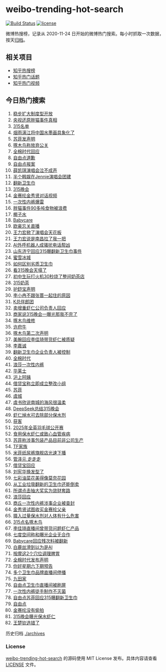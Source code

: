 # weibo-trending-hot-search

[![Build Status](https://github.com/justjavac/weibo-trending-hot-search/workflows/ci/badge.svg?branch=master)](https://github.com/justjavac/weibo-trending-hot-search/actions)
[![license](https://img.shields.io/github/license/justjavac/weibo-trending-hot-search)](https://github.com/justjavac/weibo-trending-hot-search/blob/master/LICENSE)

微博热搜榜，记录从 2020-11-24 日开始的微博热门搜索。每小时抓取一次数据，按天[归档](./archives)。

## 相关项目

- [知乎热搜榜](https://github.com/justjavac/zhihu-trending-top-search)
- [知乎热门话题](https://github.com/justjavac/zhihu-trending-hot-questions)
- [知乎热门视频](https://github.com/justjavac/zhihu-trending-hot-video)

## 今日热门搜索

<!-- BEGIN -->
<!-- 最后更新时间 Sun Mar 16 2025 04:09:36 GMT+0800 (China Standard Time) -->

1. [稳步扩大制度型开放](https://s.weibo.com//weibo?q=%23%E7%A8%B3%E6%AD%A5%E6%89%A9%E5%A4%A7%E5%88%B6%E5%BA%A6%E5%9E%8B%E5%BC%80%E6%94%BE%23&Refer=new_time)
1. [央视还原胖猫事件真相](https://s.weibo.com//weibo?q=%23%E5%A4%AE%E8%A7%86%E8%BF%98%E5%8E%9F%E8%83%96%E7%8C%AB%E4%BA%8B%E4%BB%B6%E7%9C%9F%E7%9B%B8%23&t=31&band_rank=16&Refer=top)
1. [315名单](https://s.weibo.com//weibo?q=315%E5%90%8D%E5%8D%95&t=31&band_rank=1&Refer=top)
1. [烟雨漓江将中国水墨画具象化了](https://s.weibo.com//weibo?q=%23%E7%83%9F%E9%9B%A8%E6%BC%93%E6%B1%9F%E5%B0%86%E4%B8%AD%E5%9B%BD%E6%B0%B4%E5%A2%A8%E7%94%BB%E5%85%B7%E8%B1%A1%E5%8C%96%E4%BA%86%23&t=31&band_rank=3&Refer=top)
1. [苏菲发声明](https://s.weibo.com//weibo?q=%23%E8%8B%8F%E8%8F%B2%E5%8F%91%E5%A3%B0%E6%98%8E%23&t=31&band_rank=8&Refer=top)
1. [啄木鸟称放弃公关](https://s.weibo.com//weibo?q=%23%E5%95%84%E6%9C%A8%E9%B8%9F%E7%A7%B0%E6%94%BE%E5%BC%83%E5%85%AC%E5%85%B3%23&t=31&band_rank=4&Refer=top)
1. [全棉时代回应](https://s.weibo.com//weibo?q=%23%E5%85%A8%E6%A3%89%E6%97%B6%E4%BB%A3%E5%9B%9E%E5%BA%94%23&t=31&band_rank=12&Refer=top)
1. [自由点道歉](https://s.weibo.com//weibo?q=%23%E8%87%AA%E7%94%B1%E7%82%B9%E9%81%93%E6%AD%89%23&t=31&band_rank=4&Refer=top)
1. [自由点报案](https://s.weibo.com//weibo?q=%23%E8%87%AA%E7%94%B1%E7%82%B9%E6%8A%A5%E6%A1%88%23&t=31&band_rank=39&Refer=top)
1. [薛凯琪演唱会泣不成声](https://s.weibo.com//weibo?q=%23%E8%96%9B%E5%87%AF%E7%90%AA%E6%BC%94%E5%94%B1%E4%BC%9A%E6%B3%A3%E4%B8%8D%E6%88%90%E5%A3%B0%23&t=31&band_rank=19&Refer=top)
1. [半个韩娱在Jennie演唱会团建](https://s.weibo.com//weibo?q=%23%E5%8D%8A%E4%B8%AA%E9%9F%A9%E5%A8%B1%E5%9C%A8Jennie%E6%BC%94%E5%94%B1%E4%BC%9A%E5%9B%A2%E5%BB%BA%23&t=31&band_rank=10&Refer=top)
1. [翻新卫生巾](https://s.weibo.com//weibo?q=%23%E7%BF%BB%E6%96%B0%E5%8D%AB%E7%94%9F%E5%B7%BE%23&t=31&band_rank=11&Refer=top)
1. [315晚会](https://s.weibo.com//weibo?q=%23315%E6%99%9A%E4%BC%9A%23&t=31&band_rank=14&Refer=top)
1. [金赛纶金秀贤对话视频](https://s.weibo.com//weibo?q=%23%E9%87%91%E8%B5%9B%E7%BA%B6%E9%87%91%E7%A7%80%E8%B4%A4%E5%AF%B9%E8%AF%9D%E8%A7%86%E9%A2%91%23&t=31&band_rank=19&Refer=top)
1. [一次性内裤爆雷](https://s.weibo.com//weibo?q=%23%E4%B8%80%E6%AC%A1%E6%80%A7%E5%86%85%E8%A3%A4%E7%88%86%E9%9B%B7%23&t=31&band_rank=6&Refer=top)
1. [胖猫事件90多吨食物被浪费](https://s.weibo.com//weibo?q=%23%E8%83%96%E7%8C%AB%E4%BA%8B%E4%BB%B690%E5%A4%9A%E5%90%A8%E9%A3%9F%E7%89%A9%E8%A2%AB%E6%B5%AA%E8%B4%B9%23&t=31&band_rank=5&Refer=top)
1. [椰子水](https://s.weibo.com//weibo?q=%E6%A4%B0%E5%AD%90%E6%B0%B4&t=31&band_rank=15&Refer=top)
1. [Babycare](https://s.weibo.com//weibo?q=Babycare&t=31&band_rank=45&Refer=top)
1. [欧豪忘关直播](https://s.weibo.com//weibo?q=%23%E6%AC%A7%E8%B1%AA%E5%BF%98%E5%85%B3%E7%9B%B4%E6%92%AD%23&t=31&band_rank=9&Refer=top)
1. [王力宏掀了演唱会天花板](https://s.weibo.com//weibo?q=%E7%8E%8B%E5%8A%9B%E5%AE%8F%E6%8E%80%E4%BA%86%E6%BC%94%E5%94%B1%E4%BC%9A%E5%A4%A9%E8%8A%B1%E6%9D%BF&t=31&band_rank=10&Refer=top)
1. [王力宏说是南昌拉了我一把](https://s.weibo.com//weibo?q=%23%E7%8E%8B%E5%8A%9B%E5%AE%8F%E8%AF%B4%E6%98%AF%E5%8D%97%E6%98%8C%E6%8B%89%E4%BA%86%E6%88%91%E4%B8%80%E6%8A%8A%23&t=31&band_rank=19&Refer=top)
1. [AI外呼机器人成骚扰电话帮凶](https://s.weibo.com//weibo?q=%23AI%E5%A4%96%E5%91%BC%E6%9C%BA%E5%99%A8%E4%BA%BA%E6%88%90%E9%AA%9A%E6%89%B0%E7%94%B5%E8%AF%9D%E5%B8%AE%E5%87%B6%23&t=31&band_rank=21&Refer=top)
1. [山东济宁回应315曝翻新卫生巾事件](https://s.weibo.com//weibo?q=%23%E5%B1%B1%E4%B8%9C%E6%B5%8E%E5%AE%81%E5%9B%9E%E5%BA%94315%E6%9B%9D%E7%BF%BB%E6%96%B0%E5%8D%AB%E7%94%9F%E5%B7%BE%E4%BA%8B%E4%BB%B6%23&t=31&band_rank=40&Refer=top)
1. [蜜雪冰城](https://s.weibo.com//weibo?q=%E8%9C%9C%E9%9B%AA%E5%86%B0%E5%9F%8E&t=31&band_rank=13&Refer=top)
1. [如何区别劣质卫生巾](https://s.weibo.com//weibo?q=%23%E5%A6%82%E4%BD%95%E5%8C%BA%E5%88%AB%E5%8A%A3%E8%B4%A8%E5%8D%AB%E7%94%9F%E5%B7%BE%23&t=31&band_rank=17&Refer=top)
1. [看315晚会天塌了](https://s.weibo.com//weibo?q=%E7%9C%8B315%E6%99%9A%E4%BC%9A%E5%A4%A9%E5%A1%8C%E4%BA%86&t=31&band_rank=21&Refer=top)
1. [初中生玩打火机30秒烧了整间奶茶店](https://s.weibo.com//weibo?q=%23%E5%88%9D%E4%B8%AD%E7%94%9F%E7%8E%A9%E6%89%93%E7%81%AB%E6%9C%BA30%E7%A7%92%E7%83%A7%E4%BA%86%E6%95%B4%E9%97%B4%E5%A5%B6%E8%8C%B6%E5%BA%97%23&t=31&band_rank=39&Refer=top)
1. [315奶茶](https://s.weibo.com//weibo?q=315%E5%A5%B6%E8%8C%B6&t=31&band_rank=27&Refer=top)
1. [护舒宝声明](https://s.weibo.com//weibo?q=%23%E6%8A%A4%E8%88%92%E5%AE%9D%E5%A3%B0%E6%98%8E%23&t=31&band_rank=7&Refer=top)
1. [李小冉不跟张蔷一起住的原因](https://s.weibo.com//weibo?q=%E6%9D%8E%E5%B0%8F%E5%86%89%E4%B8%8D%E8%B7%9F%E5%BC%A0%E8%94%B7%E4%B8%80%E8%B5%B7%E4%BD%8F%E7%9A%84%E5%8E%9F%E5%9B%A0&t=31&band_rank=48&Refer=top)
1. [K总伴郎团](https://s.weibo.com//weibo?q=%23K%E6%80%BB%E4%BC%B4%E9%83%8E%E5%9B%A2%23&t=31&band_rank=22&Refer=top)
1. [卖增重虾仁公司负责人回应](https://s.weibo.com//weibo?q=%23%E5%8D%96%E5%A2%9E%E9%87%8D%E8%99%BE%E4%BB%81%E5%85%AC%E5%8F%B8%E8%B4%9F%E8%B4%A3%E4%BA%BA%E5%9B%9E%E5%BA%94%23&t=31&band_rank=31&Refer=top)
1. [商家说315晚会一曝光那我不完了](https://s.weibo.com//weibo?q=%23%E5%95%86%E5%AE%B6%E8%AF%B4315%E6%99%9A%E4%BC%9A%E4%B8%80%E6%9B%9D%E5%85%89%E9%82%A3%E6%88%91%E4%B8%8D%E5%AE%8C%E4%BA%86%23&t=31&band_rank=33&Refer=top)
1. [啄木鸟维修](https://s.weibo.com//weibo?q=%E5%95%84%E6%9C%A8%E9%B8%9F%E7%BB%B4%E4%BF%AE&t=31&band_rank=44&Refer=top)
1. [许府牛](https://s.weibo.com//weibo?q=%E8%AE%B8%E5%BA%9C%E7%89%9B&t=31&band_rank=35&Refer=top)
1. [啄木鸟第二次声明](https://s.weibo.com//weibo?q=%23%E5%95%84%E6%9C%A8%E9%B8%9F%E7%AC%AC%E4%BA%8C%E6%AC%A1%E5%A3%B0%E6%98%8E%23&t=31&band_rank=32&Refer=top)
1. [美腕回应李佳琦带货虾仁被质疑](https://s.weibo.com//weibo?q=%23%E7%BE%8E%E8%85%95%E5%9B%9E%E5%BA%94%E6%9D%8E%E4%BD%B3%E7%90%A6%E5%B8%A6%E8%B4%A7%E8%99%BE%E4%BB%81%E8%A2%AB%E8%B4%A8%E7%96%91%23&t=31&band_rank=22&Refer=top)
1. [李嘉诚](https://s.weibo.com//weibo?q=%E6%9D%8E%E5%98%89%E8%AF%9A&t=31&band_rank=34&Refer=top)
1. [翻新卫生巾企业负责人被控制](https://s.weibo.com//weibo?q=%23%E7%BF%BB%E6%96%B0%E5%8D%AB%E7%94%9F%E5%B7%BE%E4%BC%81%E4%B8%9A%E8%B4%9F%E8%B4%A3%E4%BA%BA%E8%A2%AB%E6%8E%A7%E5%88%B6%23&t=31&band_rank=23&Refer=top)
1. [全棉时代](https://s.weibo.com//weibo?q=%E5%85%A8%E6%A3%89%E6%97%B6%E4%BB%A3&t=31&band_rank=2&Refer=top)
1. [浪莎一次性内裤](https://s.weibo.com//weibo?q=%E6%B5%AA%E8%8E%8E%E4%B8%80%E6%AC%A1%E6%80%A7%E5%86%85%E8%A3%A4&t=31&band_rank=40&Refer=top)
1. [华莱士](https://s.weibo.com//weibo?q=%23%E5%8D%8E%E8%8E%B1%E5%A3%AB%23&t=31&band_rank=41&Refer=top)
1. [沪上阿姨](https://s.weibo.com//weibo?q=%E6%B2%AA%E4%B8%8A%E9%98%BF%E5%A7%A8&t=31&band_rank=18&Refer=top)
1. [借贷宝称立即成立整改小组](https://s.weibo.com//weibo?q=%23%E5%80%9F%E8%B4%B7%E5%AE%9D%E7%A7%B0%E7%AB%8B%E5%8D%B3%E6%88%90%E7%AB%8B%E6%95%B4%E6%94%B9%E5%B0%8F%E7%BB%84%23&t=31&band_rank=26&Refer=top)
1. [苏菲](https://s.weibo.com//weibo?q=%E8%8B%8F%E8%8F%B2&t=31&band_rank=28&Refer=top)
1. [虞城](https://s.weibo.com//weibo?q=%E8%99%9E%E5%9F%8E&t=31&band_rank=45&Refer=top)
1. [虞书欣说南城的海风很温柔](https://s.weibo.com//weibo?q=%23%E8%99%9E%E4%B9%A6%E6%AC%A3%E8%AF%B4%E5%8D%97%E5%9F%8E%E7%9A%84%E6%B5%B7%E9%A3%8E%E5%BE%88%E6%B8%A9%E6%9F%94%23&t=31&band_rank=38&Refer=top)
1. [DeepSeek总结315晚会](https://s.weibo.com//weibo?q=%23DeepSeek%E6%80%BB%E7%BB%93315%E6%99%9A%E4%BC%9A%23&t=31&band_rank=48&Refer=top)
1. [虾仁焯水可去除部分保水剂](https://s.weibo.com//weibo?q=%23%E8%99%BE%E4%BB%81%E7%84%AF%E6%B0%B4%E5%8F%AF%E5%8E%BB%E9%99%A4%E9%83%A8%E5%88%86%E4%BF%9D%E6%B0%B4%E5%89%82%23&t=31&band_rank=49&Refer=top)
1. [获客](https://s.weibo.com//weibo?q=%E8%8E%B7%E5%AE%A2&t=31&band_rank=49&Refer=top)
1. [2025年全英羽毛球公开赛](https://s.weibo.com//weibo?q=%232025%E5%B9%B4%E5%85%A8%E8%8B%B1%E7%BE%BD%E6%AF%9B%E7%90%83%E5%85%AC%E5%BC%80%E8%B5%9B%23&t=31&band_rank=50&Refer=top)
1. [食用保水虾仁或致心血管疾病](https://s.weibo.com//weibo?q=%23%E9%A3%9F%E7%94%A8%E4%BF%9D%E6%B0%B4%E8%99%BE%E4%BB%81%E6%88%96%E8%87%B4%E5%BF%83%E8%A1%80%E7%AE%A1%E7%96%BE%E7%97%85%23&t=31&band_rank=10&Refer=top)
1. [苏菲称涉事包装产品目前非公司生产](https://s.weibo.com//weibo?q=%23%E8%8B%8F%E8%8F%B2%E7%A7%B0%E6%B6%89%E4%BA%8B%E5%8C%85%E8%A3%85%E4%BA%A7%E5%93%81%E7%9B%AE%E5%89%8D%E9%9D%9E%E5%85%AC%E5%8F%B8%E7%94%9F%E4%BA%A7%23&t=31&band_rank=41&Refer=top)
1. [TF家族](https://s.weibo.com//weibo?q=TF%E5%AE%B6%E6%97%8F&t=31&band_rank=30&Refer=top)
1. [米菲纸尿裤旗舰店光速下播](https://s.weibo.com//weibo?q=%23%E7%B1%B3%E8%8F%B2%E7%BA%B8%E5%B0%BF%E8%A3%A4%E6%97%97%E8%88%B0%E5%BA%97%E5%85%89%E9%80%9F%E4%B8%8B%E6%92%AD%23&t=31&band_rank=22&Refer=top)
1. [管泽元 走走走](https://s.weibo.com//weibo?q=%E7%AE%A1%E6%B3%BD%E5%85%83%20%E8%B5%B0%E8%B5%B0%E8%B5%B0&t=31&band_rank=40&Refer=top)
1. [借贷宝回应](https://s.weibo.com//weibo?q=%23%E5%80%9F%E8%B4%B7%E5%AE%9D%E5%9B%9E%E5%BA%94%23&t=31&band_rank=43&Refer=top)
1. [刘宪华换发型了](https://s.weibo.com//weibo?q=%E5%88%98%E5%AE%AA%E5%8D%8E%E6%8D%A2%E5%8F%91%E5%9E%8B%E4%BA%86&t=31&band_rank=44&Refer=top)
1. [七彩油菜花美得像莫奈花园](https://s.weibo.com//weibo?q=%23%E4%B8%83%E5%BD%A9%E6%B2%B9%E8%8F%9C%E8%8A%B1%E7%BE%8E%E5%BE%97%E5%83%8F%E8%8E%AB%E5%A5%88%E8%8A%B1%E5%9B%AD%23&t=31&band_rank=3&Refer=top)
1. [从工业垃圾翻新的卫生巾还能倒卖](https://s.weibo.com//weibo?q=%23%E4%BB%8E%E5%B7%A5%E4%B8%9A%E5%9E%83%E5%9C%BE%E7%BF%BB%E6%96%B0%E7%9A%84%E5%8D%AB%E7%94%9F%E5%B7%BE%E8%BF%98%E8%83%BD%E5%80%92%E5%8D%96%23&t=31&band_rank=24&Refer=top)
1. [所谓点击抽大奖实为敛财套路](https://s.weibo.com//weibo?q=%23%E6%89%80%E8%B0%93%E7%82%B9%E5%87%BB%E6%8A%BD%E5%A4%A7%E5%A5%96%E5%AE%9E%E4%B8%BA%E6%95%9B%E8%B4%A2%E5%A5%97%E8%B7%AF%23&t=31&band_rank=33&Refer=top)
1. [浪莎回应](https://s.weibo.com//weibo?q=%23%E6%B5%AA%E8%8E%8E%E5%9B%9E%E5%BA%94%23&t=31&band_rank=37&Refer=top)
1. [商丘一次性内裤涉事企业被查封](https://s.weibo.com//weibo?q=%23%E5%95%86%E4%B8%98%E4%B8%80%E6%AC%A1%E6%80%A7%E5%86%85%E8%A3%A4%E6%B6%89%E4%BA%8B%E4%BC%81%E4%B8%9A%E8%A2%AB%E6%9F%A5%E5%B0%81%23&t=31&band_rank=17&Refer=top)
1. [金秀贤试图收买金赛纶父亲](https://s.weibo.com//weibo?q=%23%E9%87%91%E7%A7%80%E8%B4%A4%E8%AF%95%E5%9B%BE%E6%94%B6%E4%B9%B0%E9%87%91%E8%B5%9B%E7%BA%B6%E7%88%B6%E4%BA%B2%23&t=31&band_rank=25&Refer=top)
1. [摄入过量保水剂对人体有什么危害](https://s.weibo.com//weibo?q=%23%E6%91%84%E5%85%A5%E8%BF%87%E9%87%8F%E4%BF%9D%E6%B0%B4%E5%89%82%E5%AF%B9%E4%BA%BA%E4%BD%93%E6%9C%89%E4%BB%80%E4%B9%88%E5%8D%B1%E5%AE%B3%23&t=31&band_rank=49&Refer=top)
1. [315点名啄木鸟](https://s.weibo.com//weibo?q=%23315%E7%82%B9%E5%90%8D%E5%95%84%E6%9C%A8%E9%B8%9F%23&t=31&band_rank=28&Refer=top)
1. [李佳琦直播间曾带货问题虾仁产品](https://s.weibo.com//weibo?q=%23%E6%9D%8E%E4%BD%B3%E7%90%A6%E7%9B%B4%E6%92%AD%E9%97%B4%E6%9B%BE%E5%B8%A6%E8%B4%A7%E9%97%AE%E9%A2%98%E8%99%BE%E4%BB%81%E4%BA%A7%E5%93%81%23&t=31&band_rank=35&Refer=top)
1. [七度空间称和曝光企业无合作](https://s.weibo.com//weibo?q=%23%E4%B8%83%E5%BA%A6%E7%A9%BA%E9%97%B4%E7%A7%B0%E5%92%8C%E6%9B%9D%E5%85%89%E4%BC%81%E4%B8%9A%E6%97%A0%E5%90%88%E4%BD%9C%23&t=31&band_rank=26&Refer=top)
1. [Babycare回应残次料被翻新](https://s.weibo.com//weibo?q=%23Babycare%E5%9B%9E%E5%BA%94%E6%AE%8B%E6%AC%A1%E6%96%99%E8%A2%AB%E7%BF%BB%E6%96%B0%23&t=31&band_rank=31&Refer=top)
1. [白鹿丝滑到以为是AI](https://s.weibo.com//weibo?q=%E7%99%BD%E9%B9%BF%E4%B8%9D%E6%BB%91%E5%88%B0%E4%BB%A5%E4%B8%BA%E6%98%AFAI&t=31&band_rank=30&Refer=top)
1. [按摩这2个穴位调理脾胃](https://s.weibo.com//weibo?q=%23%E6%8C%89%E6%91%A9%E8%BF%992%E4%B8%AA%E7%A9%B4%E4%BD%8D%E8%B0%83%E7%90%86%E8%84%BE%E8%83%83%23&t=31&band_rank=50&Refer=top)
1. [全棉时代发布声明](https://s.weibo.com//weibo?q=%23%E5%85%A8%E6%A3%89%E6%97%B6%E4%BB%A3%E5%8F%91%E5%B8%83%E5%A3%B0%E6%98%8E%23&t=31&band_rank=20&Refer=top)
1. [你好星期六下期预告](https://s.weibo.com//weibo?q=%23%E4%BD%A0%E5%A5%BD%E6%98%9F%E6%9C%9F%E5%85%AD%E4%B8%8B%E6%9C%9F%E9%A2%84%E5%91%8A%23&t=31&band_rank=29&Refer=top)
1. [多个卫生巾品牌直播间停播](https://s.weibo.com//weibo?q=%23%E5%A4%9A%E4%B8%AA%E5%8D%AB%E7%94%9F%E5%B7%BE%E5%93%81%E7%89%8C%E7%9B%B4%E6%92%AD%E9%97%B4%E5%81%9C%E6%92%AD%23&t=31&band_rank=32&Refer=top)
1. [九田家](https://s.weibo.com//weibo?q=%E4%B9%9D%E7%94%B0%E5%AE%B6&t=31&band_rank=36&Refer=top)
1. [自由点卫生巾直播间被刷屏](https://s.weibo.com//weibo?q=%23%E8%87%AA%E7%94%B1%E7%82%B9%E5%8D%AB%E7%94%9F%E5%B7%BE%E7%9B%B4%E6%92%AD%E9%97%B4%E8%A2%AB%E5%88%B7%E5%B1%8F%23&t=31&band_rank=37&Refer=top)
1. [一次性内裤徒手制作不灭菌](https://s.weibo.com//weibo?q=%23%E4%B8%80%E6%AC%A1%E6%80%A7%E5%86%85%E8%A3%A4%E5%BE%92%E6%89%8B%E5%88%B6%E4%BD%9C%E4%B8%8D%E7%81%AD%E8%8F%8C%23&t=31&band_rank=38&Refer=top)
1. [自由点苏菲回应315曝翻新卫生巾](https://s.weibo.com//weibo?q=%23%E8%87%AA%E7%94%B1%E7%82%B9%E8%8B%8F%E8%8F%B2%E5%9B%9E%E5%BA%94315%E6%9B%9D%E7%BF%BB%E6%96%B0%E5%8D%AB%E7%94%9F%E5%B7%BE%23&t=31&band_rank=39&Refer=top)
1. [自由点](https://s.weibo.com//weibo?q=%E8%87%AA%E7%94%B1%E7%82%B9&t=31&band_rank=42&Refer=top)
1. [金赛纶没有偷拍](https://s.weibo.com//weibo?q=%23%E9%87%91%E8%B5%9B%E7%BA%B6%E6%B2%A1%E6%9C%89%E5%81%B7%E6%8B%8D%23&t=31&band_rank=46&Refer=top)
1. [315晚会曝光保水虾仁](https://s.weibo.com//weibo?q=%23315%E6%99%9A%E4%BC%9A%E6%9B%9D%E5%85%89%E4%BF%9D%E6%B0%B4%E8%99%BE%E4%BB%81%23&t=31&band_rank=47&Refer=top)
1. [王楚钦选错了](https://s.weibo.com//weibo?q=%23%E7%8E%8B%E6%A5%9A%E9%92%A6%E9%80%89%E9%94%99%E4%BA%86%23&t=31&band_rank=50&Refer=top)

<!-- END -->

历史归档 [./archives](./archives)

### License

[weibo-trending-hot-search](https://github.com/justjavac/weibo-trending-hot-search) 的源码使用 MIT License
发布。具体内容请查看 [LICENSE](./LICENSE) 文件。
